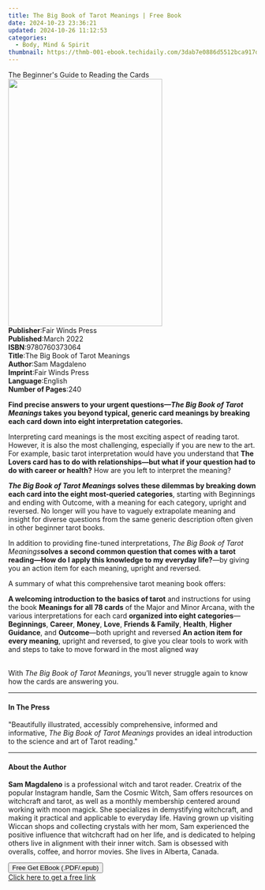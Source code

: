 ```yaml
---
title: The Big Book of Tarot Meanings | Free Book
date: 2024-10-23 23:36:21
updated: 2024-10-26 11:12:53
categories:
  - Body, Mind & Spirit
thumbnail: https://thmb-001-ebook.techidaily.com/3dab7e0886d5512bca917dc5494e24a1ffc29717213433b08128417a31575f97.jpg
---
```

<main id="book-container">
  <div class="flex flex-col">
    <div class="book-brief flex-1 py-6 px-4 sm:p-6 md:py-10 md:px-8">
      <!-- brief-->
      <div class="book-brief-main">
        The Beginner's Guide to Reading the Cards
      </div>
    </div>
    <div
      class="book-meta-info flex-1 grid gap-4 col-start-1 col-end-3 row-start-1 sm:mb-6 sm:grid-cols-4 lg:gap-6 lg:col-start-2 lg:row-end-6 lg:row-span-6 lg:mb-0"
    >
      <div
        class="book-meta-info-left place-content-center mt-4 p-4 text-sm leading-6 col-start-2 col-span-2 dark:text-slate-400"
      >
        <img
          class="w-full h-500 object-cover rounded-lg sm:h-255 sm:col-span-2 lg:col-span-full"
          src="https://img-001-ebook.techidaily.com/b95e5c0365b59c290729a5d80ad578157e7c32a38ac258fb9a3b484ad744677e.jpg"
          alt=""
          width="312"
          height="500"
        />
      </div>
      <div
        class="book-meta-info-right mt-2 col-start-1 row-start-2 col-span-3 self-center"
      >
        <!-- meta data  -->
        <div class="flex flex-col px-4 md:px-8">
          <div class="flex-1">
            <strong>Publisher</strong>:<span class="px-2"
              >Fair Winds Press</span
            >
          </div>
          <div class="flex-1">
            <strong>Published</strong>:<span class="px-2">March 2022</span>
          </div>
          <div class="flex-1">
            <strong>ISBN</strong>:<span class="px-2">9780760373064</span>
          </div>
          <div class="flex-1">
            <strong>Title</strong>:<span class="px-2"
              >The Big Book of Tarot Meanings</span
            >
          </div>
          <div class="flex-1">
            <strong>Author</strong>:<span class="px-2">Sam Magdaleno</span>
          </div>
          <div class="flex-1">
            <strong>Imprint</strong>:<span class="px-2">Fair Winds Press</span>
          </div>
          <div class="flex-1">
            <strong>Language</strong>:<span class="px-2">English</span>
          </div>
          <div class="flex-1">
            <strong>Number of Pages</strong>:<span class="px-2">240</span>
          </div>
        </div>
      </div>
    </div>
    <div class="book-description flex-1 py-6 px-4 sm:p-6 md:py-10 md:px-8">
      <div class="book-description-main">
        <div accordion-content="" id="description">
          <p>
            <b
              >Find precise answers to your urgent questions<i
                >—The Big Book of Tarot Meanings</i
              >
              takes you beyond typical, generic card meanings by breaking each
              card down into eight interpretation categories.</b
            >
          </p>
          <p>
            Interpreting card meanings is the most exciting aspect of reading
            tarot. However, it is also the most challenging, especially if you
            are new to the art. For example, basic tarot interpretation would
            have you understand that
            <b
              >The Lovers card has to do with relationships—but what if your
              question had to do with career or health?</b
            >
            How are you left to interpret the meaning?
          </p>
          <p>
            <i><b>The Big Book of Tarot Meanings</b></i
            ><b>
              solves these dilemmas by breaking down each card into the eight
              most-queried categories</b
            >, starting with Beginnings and ending with Outcome, with a meaning
            for each category, upright and reversed. No longer will you have to
            vaguely extrapolate meaning and insight for diverse questions from
            the same generic description often given in other beginner tarot
            books.
          </p>
          <p>
            In addition to providing fine-tuned interpretations,
            <i>The Big Book of Tarot Meanings</i
            ><b
              >solves a second common question that comes with a tarot
              reading—How do I apply this knowledge to my everyday life?</b
            >—by giving you an action item for each meaning, upright and
            reversed.
          </p>
          <p>A summary of what this comprehensive tarot meaning book offers:</p>
          <b>A welcoming introduction to the basics of tarot</b> and
          instructions for using the book <b>Meanings for all 78 cards</b> of
          the Major and Minor Arcana, with the various interpretations for each
          card <b>organized into eight categories</b>—<b>Beginnings</b>,
          <b>Career</b>, <b>Money</b>, <b>Love</b>, <b>Friends &amp; Family</b>,
          <b>Health</b>, <b>Higher Guidance</b>, and <b>Outcome</b>—both upright
          and reversed <b>An action item for every meaning</b>, upright and
          reversed, to give you clear tools to work with and steps to take to
          move forward in the most aligned way
          <p>
            <br />
            With <i>The Big Book of Tarot Meanings</i>, you’ll never struggle
            again to know how the cards are answering you.
          </p>
        </div>
        <div class="accordion-fader"></div>
      </div>
    </div>
    <div class="book-excerpts flex-1 py-6 px-4 sm:p-6 md:py-10 md:px-8">
      <!-- excerpts-->
      <div class="book-excerpts-main">
        <hr />
        <h4 class="placeholder placeholder-heading">
          <span>In The Press</span>
        </h4>
        <p>
          "Beautifully illustrated, accessibly comprehensive, informed and
          informative, <i>The Big Book of Tarot Meanings</i>&nbsp;provides an
          ideal introduction to the science and art of Tarot reading."
        </p>
      </div>
    </div>
    <div class="book-about-author flex-1 py-6 px-4 sm:p-6 md:py-10 md:px-8">
      <!-- about author-->
      <div class="book-main-author-main">
        <hr />
        <h4 class="placeholder placeholder-heading">
          <span>About the Author</span>
        </h4>
        <p></p>
        <p>
          <b>Sam Magdaleno</b> is a professional witch and tarot reader.
          Creatrix of the popular Instagram handle, Sam the Cosmic Witch, Sam
          offers resources on witchcraft and tarot, as well as a monthly
          membership centered around working with moon magick. She specializes
          in demystifying witchcraft, and making it practical and applicable to
          everyday life. Having grown up visiting Wiccan shops and collecting
          crystals with her mom, Sam experienced the positive influence that
          witchcraft had on her life, and is dedicated to helping others live in
          alignment with their inner witch. Sam is obsessed with overalls,
          coffee, and horror movies. She lives in Alberta, Canada.
        </p>
        <p></p>
      </div>
    </div>
    <div class="book-free-get flex-1 py-6 px-4 sm:p-6 md:py-10 md:px-8">
      <button
        id="btn-free-get"
        class="bg-blue-500 hover:bg-blue-700 text-white font-bold py-2 px-4 rounded"
      >
        Free Get EBook (.PDF/.epub)
      </button>
      <div id="countdown-display" class="px-2 text-lg mt-2"></div>
      <a
        id="free-link"
        class="hidden bg-blue-500 hover:bg-blue-700 text-white font-bold py-2 px-4 rounded"
        href="https://www.ebooks.com/en-us/book/210518893/the-big-book-of-tarot-meanings/sam-magdaleno/"
        target="_blank"
        >Click here to get a free link</a
      >
    </div>
    <script>
      let countdownTime = 0;
      let countdownInterval = null;
      document
        .getElementById('btn-free-get')
        .addEventListener('click', startCountdown);
      function startCountdown() {
        countdownTime = new Date().getTime() + 60000 * 3;
        countdownInterval = setInterval(updateCountdown, 1000);
        document.getElementById('btn-free-get').disabled = true;
        document
          .getElementById('btn-free-get')
          .classList.add('bg-gray-500', 'cursor-not-allowed');
      }
      function updateCountdown() {
        let currentTime = new Date().getTime();
        let timeLeft = countdownTime - currentTime;
        let secondsLeft = Math.floor(timeLeft / 1000);
        document.getElementById('countdown-display').innerHTML =
          `Remaining time: ${secondsLeft} seconds.`;
        if (secondsLeft <= 0) {
          clearInterval(countdownInterval);
          document.getElementById('btn-free-get').classList.add('hidden');
          document.getElementById('free-link').classList.remove('hidden');
          document.getElementById('countdown-display').innerHTML = '';
        }
      }
    </script>
  </div>
</main>
